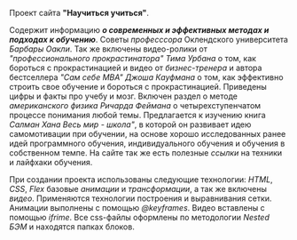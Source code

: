   Проект сайта **"Научиться учиться"**.

  Содержит информацию **_о современных и эффективных методах и подходах к обучению_**. Советы *професссора* Оклендского университета *Барбары Оакли*. Так же включены видео-ролики от *"профессионального прокрастинатора" Тима Урбана* о том, как бороться с прокрастинацией и видео от *бизнес-тренера* и автора бестселлера *"Сам себе MBA" Джоша Кауфмана* о том, как эффективно строить свое обучение и бороться с прокрастинацией. Приведены цифры и факты про учебу и мозг. Включен раздел о методе *американского физика Ричарда Феймана* о четырехступенчатом процессе понимания любой темы. Предлагается к изучению книга *Салман Хана Весь мир - школа"*, в которой он развивает идею самомотивации при обучении, на основе хорошо исследованных ранее идей программного обучения, индивидуального обучения и обучения в собственном темпе. На сайте так же есть полезные *ссылки* на техники и лайфхаки обучения.

   При создании проекта использованы следующие технологии: *HTML*, *CSS*, *Flex* базовые *анимации* и *трансформации*, а так же включены *видео*. Применяются технологии построения и выравнивания сетки. Анимации выполнены с помощью *@keyframes*. Видео вставлены с помощью *ifrime*. Все css-файлы оформлены по методологии *Nested БЭМ* и находятся папках блоков.